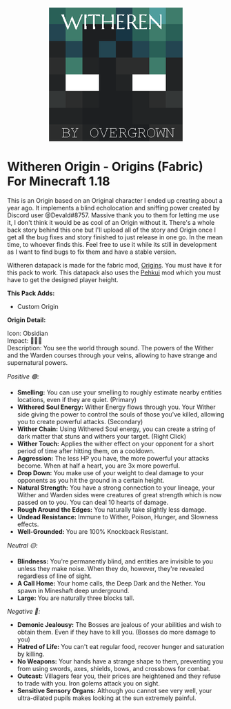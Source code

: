 <p align="center">
  <img src="https://raw.githubusercontent.com/0vergrown/Witheren-Origin/main/pack.png?raw=true" alt="Witheren Origin cover"/>
</p>

# Witheren Origin - Origins (Fabric) For Minecraft 1.18
This is an Origin based on an Original character I ended up creating about a year ago. It implements a blind echolocation and sniffing power created by Discord user @Devald#8757. Massive thank you to them for letting me use it, I don't think it would be as cool of an Origin without it. There's a whole back story behind this one but I'll upload all of the story and Origin once I get all the bug fixes and story finished to just release in one go. In the mean time, to whoever finds this. Feel free to use it while its still in development as I want to find bugs to fix them and have a stable version.

Witheren datapack is made for the fabric mod, [Origins](https://www.curseforge.com/minecraft/mc-mods/origins). You must have it for this pack to work. This datapack also uses the [Pehkui](https://www.curseforge.com/minecraft/mc-mods/pehkui) mod which you must have to get the designed player height.

**This Pack Adds:**
- Custom Origin

**Origin Detail:**

Icon: Obsidian <br />
Impact: 🔴🔴🔴 <br />
Description: You see the world through sound. The powers of the Wither and the Warden courses through your veins, allowing to have strange and supernatural powers.

*Positive 🟢:*

- **Smelling:** You can use your smelling to roughly estimate nearby entities locations, even if they are quiet. (Primary)
- **Withered Soul Energy:** Wither Energy flows through you. Your Wither side giving the power to control the souls of those you've killed, allowing you to create powerful attacks. (Secondary)
- **Wither Chain:** Using Withered Soul energy, you can create a string of dark matter that stuns and withers your target. (Right Click)
- **Wither Touch:** Applies the wither effect on your opponent for a short period of time after hitting them, on a cooldown.
- **Aggression:** The less HP you have, the more powerful your attacks become. When at half a heart, you are 3x more powerful.
- **Drop Down:** You make use of your weight to deal damage to your opponents as you hit the ground in a certain height.
- **Natural Strength:** You have a strong connection to your lineage, your Wither and Warden sides were creatures of great strength which is now passed on to you. You can deal 10 hearts of damage.
- **Rough Around the Edges:** You naturally take slightly less damage.
- **Undead Resistance:** Immune to Wither, Poison, Hunger, and Slowness effects.
- **Well-Grounded:** You are 100% Knockback Resistant.

*Neutral 🟡:*

- **Blindness:** You're permanently blind, and entities are invisible to you unless they make noise. When they do, however, they're revealed regardless of line of sight.
- **A Call Home:** Your home calls, the Deep Dark and the Nether. You spawn in Mineshaft deep underground.
- **Large:** You are naturally three blocks tall.

*Negative 🔴:*

- **Demonic Jealousy:** The Bosses are jealous of your abilities and wish to obtain them. Even if they have to kill you. (Bosses do more damage to you)
- **Hatred of Life:** You can't eat regular food, recover hunger and saturation by killing.
- **No Weapons:** Your hands have a strange shape to them, preventing you from using swords, axes, shields, bows, and crossbows for combat.
- **Outcast:** Villagers fear you, their prices are heightened and they refuse to trade with you. Iron golems attack you on sight.
- **Sensitive Sensory Organs:** Although you cannot see very well, your ultra-dilated pupils makes looking at the sun extremely painful.
